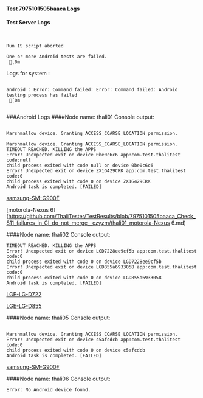 #### Test 7975101505baaca Logs

#### Test Server Logs
```

 
Run IS script aborted
 
One or more Android tests are failed.
 [0m

```


Logs for system : 
```

android : Error: Command failed: Error: Command failed: Android testing process has failed
 [0m


```
###Android Logs
####Node name: thali01
Console output:
```

Marshmallow device. Granting ACCESS_COARSE_LOCATION permission.

Marshmallow device. Granting ACCESS_COARSE_LOCATION permission.
TIMEOUT REACHED. KILLING the APPS
Error! Unexpected exit on device 0be0c6c6 app:com.test.thalitest code:null 
child process exited with code null on device 0be0c6c6 
Error! Unexpected exit on device ZX1G429CRK app:com.test.thalitest code:0 
child process exited with code 0 on device ZX1G429CRK 
Android task is completed. [FAILED]
```
[samsung-SM-G900F](https://github.com/ThaliTester/TestResults/blob/7975101505baaca_Check_811_failures_in_CI_do_not_merge__czyzm/thali01_samsung-SM-G900F.md)

[motorola-Nexus 6](https://github.com/ThaliTester/TestResults/blob/7975101505baaca_Check_811_failures_in_CI_do_not_merge__czyzm/thali01_motorola-Nexus 6.md)

####Node name: thali02
Console output:
```
TIMEOUT REACHED. KILLING the APPS
Error! Unexpected exit on device LGD7228ee9cf5b app:com.test.thalitest code:0 
child process exited with code 0 on device LGD7228ee9cf5b 
Error! Unexpected exit on device LGD855a6933058 app:com.test.thalitest code:0 
child process exited with code 0 on device LGD855a6933058 
Android task is completed. [FAILED]
```
[LGE-LG-D722](https://github.com/ThaliTester/TestResults/blob/7975101505baaca_Check_811_failures_in_CI_do_not_merge__czyzm/thali02_LGE-LG-D722.md)

[LGE-LG-D855](https://github.com/ThaliTester/TestResults/blob/7975101505baaca_Check_811_failures_in_CI_do_not_merge__czyzm/thali02_LGE-LG-D855.md)

####Node name: thali05
Console output:
```

Marshmallow device. Granting ACCESS_COARSE_LOCATION permission.
Error! Unexpected exit on device c5afcdcb app:com.test.thalitest code:0 
child process exited with code 0 on device c5afcdcb 
Android task is completed. [FAILED]
```
[samsung-SM-G900F](https://github.com/ThaliTester/TestResults/blob/7975101505baaca_Check_811_failures_in_CI_do_not_merge__czyzm/thali05_samsung-SM-G900F.md)

####Node name: thali06
Console output:
```
Error: No Android device found. 
```



